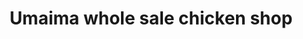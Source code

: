 ---
title: "Umaima whole sale chicken shop"
url: /karachi/umaima-whole-sale-chicken-shop/
shop: shop
---